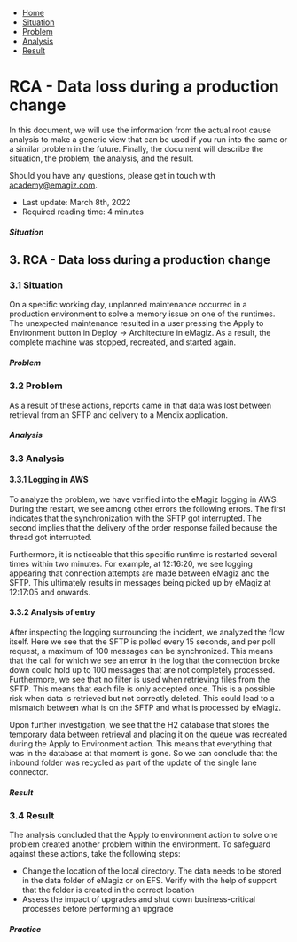 <div class="ez-academy">
    <div class="ez-academy__body">
        <main class="micro-learning">
        <ul class="doc-nav">
            <li class="doc-nav__item"><a href="../../docs/rca-knowledgebase/index_academy_rca-knowledgebase_all" class="doc-nav__link">Home</a></li>
            <li class="doc-nav__item"><a href="#situation" class="doc-nav__link">Situation</a></li>
            <li class="doc-nav__item"><a href="#problem" class="doc-nav__link">Problem</a></li>
            <li class="doc-nav__item"><a href="#analysis" class="doc-nav__link">Analysis</a></li>
            <li class="doc-nav__item"><a href="#result" class="doc-nav__link">Result</a></li>
        </ul>

<div class="doc">

# RCA - Data loss during a production change

In this document, we will use the information from the actual root cause analysis to make a generic view that can be used if you run into the same or a similar problem in the future. Finally, the document will describe the situation, the problem, the analysis, and the result.

Should you have any questions, please get in touch with academy@emagiz.com.

- Last update: March 8th, 2022
- Required reading time: 4 minutes


##### Situation

## 3. RCA - Data loss during a production change

### 3.1 Situation
On a specific working day, unplanned maintenance occurred in a production environment to solve a memory issue on one of the runtimes. The unexpected maintenance resulted in a user pressing the Apply to Environment button in Deploy -> Architecture in eMagiz. As a result, the complete machine was stopped, recreated, and started again.

##### Problem

### 3.2 Problem
As a result of these actions, reports came in that data was lost between retrieval from an SFTP and delivery to a Mendix application.

##### Analysis

### 3.3 Analysis

#### 3.3.1 Logging in AWS
To analyze the problem, we have verified into the eMagiz logging in AWS. During the restart, we see among other errors the following errors. The first indicates that the synchronization with the SFTP got interrupted. The second implies that the delivery of the order response failed because the thread got interrupted.

Furthermore, it is noticeable that this specific runtime is restarted several times within two minutes. For example, at 12:16:20, we see logging appearing that connection attempts are made between eMagiz and the SFTP. This ultimately results in messages being picked up by eMagiz at 12:17:05 and onwards.

#### 3.3.2 Analysis of entry

After inspecting the logging surrounding the incident, we analyzed the flow itself. Here we see that the SFTP is polled every 15 seconds, and per poll request, a maximum of 100 messages can be synchronized. This means that the call for which we see an error in the log that the connection broke down could hold up to 100 messages that are not completely processed.
Furthermore, we see that no filter is used when retrieving files from the SFTP. This means that each file is only accepted once. This is a possible risk when data is retrieved but not correctly deleted. This could lead to a mismatch between what is on the SFTP and what is processed by eMagiz. 

Upon further investigation, we see that the H2 database that stores the temporary data between retrieval and placing it on the queue was recreated during the Apply to Environment action. This means that everything that was in the database at that moment is gone. So we can conclude that the inbound folder was recycled as part of the update of the single lane connector.

##### Result

### 3.4 Result

The analysis concluded that the Apply to environment action to solve one problem created another problem within the environment. To safeguard against these actions, take the following steps:

- Change the location of the local directory. The data needs to be stored in the data folder of eMagiz or on EFS. Verify with the help of support that the folder is created in the correct location 
- Assess the impact of upgrades and shut down business-critical processes before performing an upgrade

##### Practice

</div>
</main>
</div>
</div>